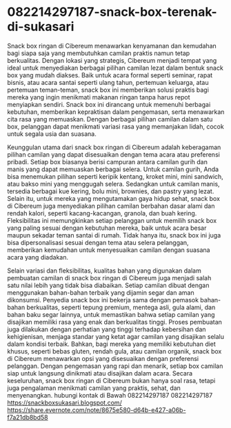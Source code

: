 # 082214297187-snack-box-terenak-di-sukasari
Snack box ringan di Cibereum menawarkan kenyamanan dan kemudahan bagi siapa saja yang membutuhkan camilan praktis namun tetap berkualitas. Dengan lokasi yang strategis, Cibereum menjadi tempat yang ideal untuk menyediakan berbagai pilihan camilan lezat dalam bentuk snack box yang mudah diakses. Baik untuk acara formal seperti seminar, rapat bisnis, atau acara santai seperti ulang tahun, pertemuan keluarga, atau pertemuan teman-teman, snack box ini memberikan solusi praktis bagi mereka yang ingin menikmati makanan ringan tanpa harus repot menyiapkan sendiri. Snack box ini dirancang untuk memenuhi berbagai kebutuhan, memberikan kepraktisan dalam pengemasan, serta menawarkan cita rasa yang memuaskan. Dengan berbagai pilihan camilan dalam satu box, pelanggan dapat menikmati variasi rasa yang memanjakan lidah, cocok untuk segala usia dan suasana.

Keunggulan utama dari snack box ringan di Cibereum adalah keberagaman pilihan camilan yang dapat disesuaikan dengan tema acara atau preferensi pribadi. Setiap box biasanya berisi campuran antara camilan gurih dan manis yang dapat memuaskan berbagai selera. Untuk camilan gurih, Anda bisa menemukan pilihan seperti keripik kentang, kroket mini, mini sandwich, atau bakso mini yang menggugah selera. Sedangkan untuk camilan manis, tersedia berbagai kue kering, bolu mini, brownies, dan pastry yang lezat. Selain itu, untuk mereka yang mengutamakan gaya hidup sehat, snack box di Cibereum juga menyediakan pilihan camilan berbahan dasar alami dan rendah kalori, seperti kacang-kacangan, granola, dan buah kering. Fleksibilitas ini memungkinkan setiap pelanggan untuk memilih snack box yang paling sesuai dengan kebutuhan mereka, baik untuk acara besar maupun sekadar teman santai di rumah. Tidak hanya itu, snack box ini juga bisa dipersonalisasi sesuai dengan tema atau selera pelanggan, memberikan kemudahan untuk menyesuaikan camilan dengan suasana acara yang diadakan.

Selain variasi dan fleksibilitas, kualitas bahan yang digunakan dalam pembuatan camilan di snack box ringan di Cibereum juga menjadi salah satu nilai lebih yang tidak bisa diabaikan. Setiap camilan dibuat dengan menggunakan bahan-bahan terbaik yang dijamin segar dan aman dikonsumsi. Penyedia snack box ini bekerja sama dengan pemasok bahan-bahan berkualitas, seperti tepung premium, mentega asli, gula alami, dan bahan baku segar lainnya, untuk memastikan bahwa setiap camilan yang disajikan memiliki rasa yang enak dan berkualitas tinggi. Proses pembuatan juga dilakukan dengan perhatian yang tinggi terhadap kebersihan dan kehigienisan, menjaga standar yang ketat agar camilan yang disajikan selalu dalam kondisi terbaik. Bahkan, bagi mereka yang memiliki kebutuhan diet khusus, seperti bebas gluten, rendah gula, atau camilan organik, snack box di Cibereum menawarkan opsi yang disesuaikan dengan preferensi pelanggan. Dengan pengemasan yang rapi dan menarik, setiap box camilan siap untuk langsung dinikmati atau disajikan dalam acara. Secara keseluruhan, snack box ringan di Cibereum bukan hanya soal rasa, tetapi juga pengalaman menikmati camilan yang praktis, sehat, dan menyenangkan.
hubungi kontak di Bawah
082214297187
082214297187
https://snackboxsukasari.blogspot.com/
https://share.evernote.com/note/8675e580-d64b-e427-a06b-f7a21db8bd58

